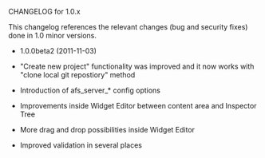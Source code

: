 CHANGELOG for 1.0.x

This changelog references the relevant changes (bug and security fixes) done in 1.0 minor versions.

* 1.0.0beta2 (2011-11-03)

 * "Create new project" functionality was improved and it now works with "clone local git repostiory" method
 * Introduction of afs_server_* config options
 * Improvements inside Widget Editor between content area and Inspector Tree
 * More drag and drop possibilities inside Widget Editor 
 * Improved validation in several places